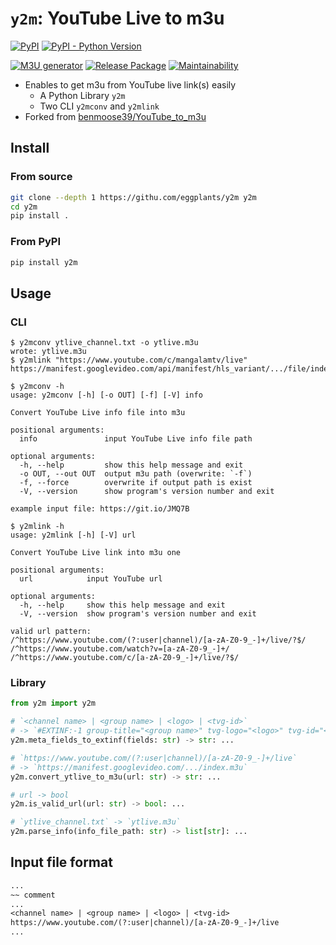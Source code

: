 # `y2m`: YouTube Live to m3u

[![PyPI]](https://pypi.org/project/y2m
) [![PyPI - Python Version]](https://pypi.org/project/y2m
)

[![M3U generator]](https://github.com/eggplants/y2m/actions/workflows/update.yml
) [![Release Package]](https://github.com/eggplants/y2m/actions/workflows/release.yml
) [![Maintainability]](https://codeclimate.com/github/eggplants/y2m/maintainability
)

- Enables to get m3u from YouTube live link(s) easily
  - A Python Library `y2m`
  - Two CLI `y2mconv` and `y2mlink`
- Forked from [benmoose39/YouTube_to_m3u](https://github.com/benmoose39/YouTube_to_m3u)

## Install

### From source

```bash
git clone --depth 1 https://githu.com/eggplants/y2m y2m
cd y2m
pip install .
```

### From PyPI

```bash
pip install y2m
```

## Usage

### CLI

```shellsession
$ y2mconv ytlive_channel.txt -o ytlive.m3u
wrote: ytlive.m3u
$ y2mlink "https://www.youtube.com/c/mangalamtv/live"
https://manifest.googlevideo.com/api/manifest/hls_variant/.../file/index.m3u
```

```shellsession
$ y2mconv -h
usage: y2mconv [-h] [-o OUT] [-f] [-V] info

Convert YouTube Live info file into m3u

positional arguments:
  info               input YouTube Live info file path

optional arguments:
  -h, --help         show this help message and exit
  -o OUT, --out OUT  output m3u path (overwrite: `-f`)
  -f, --force        overwrite if output path is exist
  -V, --version      show program's version number and exit

example input file: https://git.io/JMQ7B
```

```shellsession
$ y2mlink -h
usage: y2mlink [-h] [-V] url

Convert YouTube Live link into m3u one

positional arguments:
  url            input YouTube url

optional arguments:
  -h, --help     show this help message and exit
  -V, --version  show program's version number and exit

valid url pattern:
/^https://www.youtube.com/(?:user|channel)/[a-zA-Z0-9_-]+/live/?$/
/^https://www.youtube.com/watch?v=[a-zA-Z0-9_-]+/
/^https://www.youtube.com/c/[a-zA-Z0-9_-]+/live/?$/
```

### Library

```python
from y2m import y2m

# `<channel name> | <group name> | <logo> | <tvg-id>`
# -> `#EXTINF:-1 group-title="<group name>" tvg-logo="<logo>" tvg-id="<tvg-id>", <channel name>`
y2m.meta_fields_to_extinf(fields: str) -> str: ...

# `https://www.youtube.com/(?:user|channel)/[a-zA-Z0-9_-]+/live`
# -> `https://manifest.googlevideo.com/.../index.m3u`
y2m.convert_ytlive_to_m3u(url: str) -> str: ...

# url -> bool
y2m.is_valid_url(url: str) -> bool: ...

# `ytlive_channel.txt` -> `ytlive.m3u`
y2m.parse_info(info_file_path: str) -> list[str]: ...
```

## Input file format

```txt
...
~~ comment
...
<channel name> | <group name> | <logo> | <tvg-id>
https://www.youtube.com/(?:user|channel)/[a-zA-Z0-9_-]+/live
...
```

[M3U generator]: https://github.com/eggplants/y2m/actions/workflows/update.yml/badge.svg
[Release Package]: https://github.com/eggplants/y2m/actions/workflows/release.yml/badge.svg
[PyPI]: https://img.shields.io/pypi/v/y2m?color=blue
[PyPI - Python Version]: https://img.shields.io/pypi/pyversions/y2m
[Maintainability]: https://api.codeclimate.com/v1/badges/0faa71da213d0de59a60/maintainability

